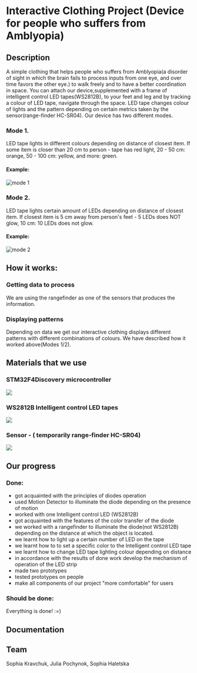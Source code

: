 # Interactive Clothing Project (Device for people who suffers from Amblyopia)

## Description
A simple clothing that helps people who suffers from Amblyopia(a disorder of sight in which the brain fails to process inputs from one eye, and over time favors the other eye.) to walk freely and to have a better coordination in space. You can attach our device,supplemented with a frame of intelligent control LED tapes(WS2812B),  to your feet and leg and by tracking a colour of LED tape, navigate through the space. LED tape changes colour of lights and the pattern depending on certain metrics taken by the sensor(range-finder HC-SR04).
Our device has two different modes.

### Mode 1.
LED tape lights in different colours depending on distance of closest item.
If some item is closer than 20 cm to person - tape has red light, 20 - 50 cm: orange, 50 - 100 cm: yellow, and more: green.

#### Example:
![mode 1](https://drive.google.com/uc?export=view&id=1AEwmK_NFDQ_S34hLclMP7Uz-a3Hduuyx)

### Mode 2.
LED tape lights certain amount of LEDs depending on distance of closest item.
If closest item is 5 cm away from person's feet - 5 LEDs does NOT glow, 10 cm: 10 LEDs does not glow.

#### Example:
![mode 2](https://drive.google.com/uc?export=view&id=10hJ_Z9r3TM70eM-V-LqvQk6w90dFBRcD)

## How it works:
### Getting data to process

We are using the rangefinder as one of the sensors that produces the information.

### Displaying patterns
Depending on data we get our interactive clothing displays different patterns with different combinations of colours. We have described how it worked above(Modes 1/2).

## Materials that we use

### STM32F4Discovery microcontroller
![](https://www.waveshare.com/img/devkit/STM32F4DISCOVERY/STM32F4DISCOVERY-5.jpg)

### WS2812B Intelligent control LED tapes
![](https://nettigo.eu/system/images/2203/original.JPG?1495546386)

### Sensor - ( temporarily range-finder HC-SR04)
![](https://uawest.com/image/cache/product_images/original_images/1829_0-700x700.jpg)

## Our progress
### Done:
- got acquainted with the principles of diodes operation
- used Motion Detector to illuminate the diode depending on the presence of motion
- worked with one Intelligent control LED (WS2812B)
- got acquainted with the features of the color transfer of the diode
- we worked with a rangefinder to illuminate the diode(not WS2812B) depending on the distance at which the object is located.
- we learnt how to light up a certain number of LED on the tape 
- we learnt how to  to set a specific color to the Intelligent control LED tape
- we learnt how to change LED tape lighting colour depending on distance
- in accordance with the results of done work develop the mechanism of operation of the LED strip
- made two prototypes
- tested prototypes on people
- make all components of our project "more comfortable" for users

### Should be done:
Everything is done! :=)


## Documentation

## Team
Sophia Kravchuk, Julia Pochynok, Sophia Haletska
